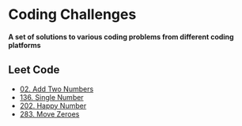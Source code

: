 # Coding Challenges

#### A set of solutions to various coding problems from different coding platforms

## Leet Code

- [02. Add Two Numbers](LeetCode/02-Add%20Two%20Numbers/README.md)
- [136. Single Number](LeetCode/136-Single-Number/README.md)
- [202. Happy Number](LeetCode/202-Happy-Number/README.md)
- [283. Move Zeroes](LeetCode/283-Move-Zeroes/README.md)
